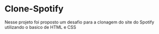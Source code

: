 # Clone-Spotify

<p>Nesse projeto foi proposto um desafio para a clonagem do site do Spotify utilizando o basico de HTML e CSS</p>
